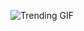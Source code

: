 
<!-- GIF_SECTION -->
![Trending GIF](https://media1.giphy.com/media/v1.Y2lkPThiYjIxNzcyd3BzbW1mcDJyNnJuM25nNmducWZpeXB3ZGtxcG9mZzdncWRzZWM0MCZlcD12MV9naWZzX3NlYXJjaCZjdD1n/YYKoJL28YtscdUTGWA/giphy.gif)
<!-- END_GIF_SECTION -->
